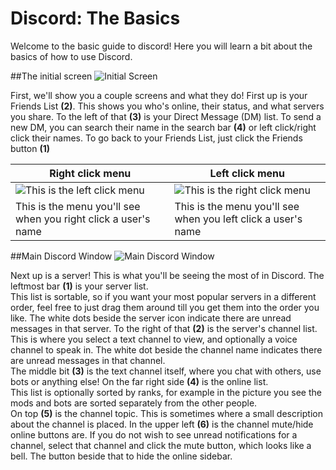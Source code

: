 # Discord: The Basics
Welcome to the basic guide to discord! 
Here you will learn a bit about the basics of how to use Discord.

##The initial screen
![Initial Screen](http://i.imgur.com/tv0ZyzS.png)

First, we'll show you a couple screens and what they do! 
First up is your Friends List **(2)**. 
This shows you who's online, their status, and what servers you share. 
To the left of that **(3)** is your Direct Message (DM) list. 
To send a new DM, you can search their name in the search bar **(4)** or left click/right click their names. 
To go back to your Friends List, just click the Friends button **(1)**

|Right click menu | Left click menu |
|---|---|
|![This is the left click menu](http://i.imgur.com/1RzL3sV.png)|![This is the right click menu](http://i.imgur.com/eanqya2.png)|
|This is the menu you'll see when you right click a user's name|This is the menu you'll see when you left click a user's name|

##Main Discord Window
![Main Discord Window](http://i.imgur.com/LA4WWSK.png)

Next up is a server! This is what you'll be seeing the most of in Discord. 
The leftmost bar **(1)** is your server list.  
This list is sortable, so if you want your most popular servers in a different order, feel free to just drag them around till you get them into the order you like. 
The white dots beside the server icon indicate there are unread messages in that server. 
To the right of that **(2)** is the server's channel list. 
This is where you select a text channel to view, and optionally a voice channel to speak in. 
The white dot beside the channel name indicates there are unread messages in that channel.  
The middle bit **(3)** is the text channel itself, where you chat with others, use bots or anything else! 
On the far right side **(4)** is the online list.  
This list is optionally sorted by ranks, for example in the picture you see the mods and bots are sorted separately from the other people.  
On top **(5)** is the channel topic. 
This is sometimes where a small description about the channel is placed. 
In the upper left **(6)** is the channel mute/hide online buttons are. 
If you do not wish to see unread notifications for a channel, select that channel and click the mute button, which looks like a bell. 
The button beside that to hide the online sidebar.
